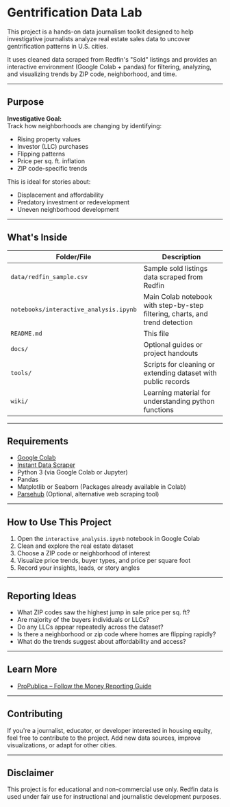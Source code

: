 
# Gentrification Data Lab

This project is a hands-on data journalism toolkit designed to help investigative journalists analyze real estate sales data to uncover gentrification patterns in U.S. cities.

It uses cleaned data scraped from Redfin's "Sold" listings and provides an interactive environment (Google Colab + pandas) for filtering, analyzing, and visualizing trends by ZIP code, neighborhood, and time.

---

## Purpose

**Investigative Goal:**  
Track how neighborhoods are changing by identifying:
- Rising property values
- Investor (LLC) purchases
- Flipping patterns
- Price per sq. ft. inflation
- ZIP code-specific trends

This is ideal for stories about:
- Displacement and affordability
- Predatory investment or redevelopment
- Uneven neighborhood development

---

## What's Inside

| Folder/File | Description |
|-------------|-------------|
| `data/redfin_sample.csv` | Sample sold listings data scraped from Redfin |
| `notebooks/interactive_analysis.ipynb` | Main Colab notebook with step-by-step filtering, charts, and trend detection |
| `README.md` | This file |
| `docs/` | Optional guides or project handouts |
| `tools/` | Scripts for cleaning or extending dataset with public records |
| `wiki/` | Learning material for understanding python functions |
---

## Requirements

- [Google Colab](https://colab.research.google.com)
- [Instant Data Scraper](https://chromewebstore.google.com/detail/instant-data-scraper/ofaokhiedipichpaobibbnahnkdoiiah?hl=en-US)
- Python 3 (via Google Colab or Jupyter)
- Pandas
- Matplotlib or Seaborn (Packages already available in Colab)
- [Parsehub](https://www.parsehub.com) (Optional, alternative web scraping tool)

---

## How to Use This Project

1. Open the `interactive_analysis.ipynb` notebook in Google Colab
2. Clean and explore the real estate dataset
3. Choose a ZIP code or neighborhood of interest
4. Visualize price trends, buyer types, and price per square foot
5. Record your insights, leads, or story angles

---

## Reporting Ideas

- What ZIP codes saw the highest jump in sale price per sq. ft?
- Are majority of the buyers individuals or LLCs?
- Do any LLCs appear repeatedly across the dataset?
- Is there a neighborhood or zip code where homes are flipping rapidly?
- What do the trends suggest about affordability and access?

---

## Learn More

- [ProPublica – Follow the Money Reporting Guide](https://www.propublica.org/datastore/dataset/follow-the-money-reporting-guide)

---

## Contributing

If you're a journalist, educator, or developer interested in housing equity, feel free to contribute to the project. Add new data sources, improve visualizations, or adapt for other cities.

---

## Disclaimer

This project is for educational and non-commercial use only. Redfin data is used under fair use for instructional and journalistic development purposes.
